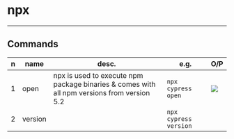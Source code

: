 # npx

---

## Commands
|n|name|desc.|e.g.|O/P|
|-|----|-----|----|---|
|1|open|npx is used to execute npm package binaries & comes with all npm versions from version 5.2|`npx cypress open`|<img src="https://i.imgur.com/RwAgBbx.png">|
|2|version||`npx cypress version`|
